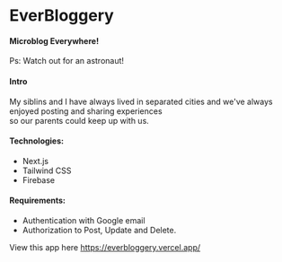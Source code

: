 # EverBloggery

#### Microblog Everywhere!

Ps: Watch out for an astronaut!

#### Intro

My siblins and I have always lived in separated cities and we've always enjoyed posting and sharing experiences <br />
so our parents could keep up with us.
#### Technologies:
- Next.js
- Tailwind CSS
- Firebase

#### Requirements:
- Authentication with Google email
- Authorization to Post, Update and Delete.

View this app here https://everbloggery.vercel.app/
